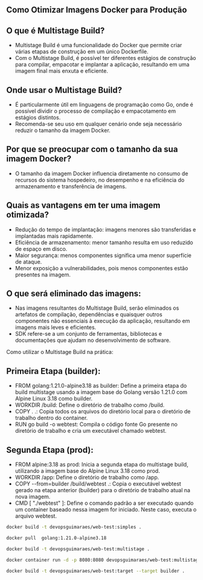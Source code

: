 ## Como Otimizar Imagens Docker para Produção

## O que é Multistage Build?

- Multistage Build é uma funcionalidade do Docker que permite criar várias etapas de construção em um único Dockerfile.
- Com o Multistage Build, é possível ter diferentes estágios de construção para compilar, empacotar e implantar a aplicação, resultando em uma imagem final mais enxuta e eficiente.

## Onde usar o Multistage Build?

- É particularmente útil em linguagens de programação como Go, onde é possível dividir o processo de compilação e empacotamento em estágios distintos.
- Recomenda-se seu uso em qualquer cenário onde seja necessário reduzir o tamanho da imagem Docker.

## Por que se preocupar com o tamanho da sua imagem Docker?

 - O tamanho da imagem Docker influencia diretamente no consumo de recursos do sistema hospedeiro, no desempenho e na eficiência do armazenamento e transferência de imagens.

## Quais as vantagens em ter uma imagem otimizada?

- Redução do tempo de implantação: imagens menores são transferidas e implantadas mais rapidamente.
- Eficiência de armazenamento: menor tamanho resulta em uso reduzido de espaço em disco.
- Maior segurança: menos componentes significa uma menor superfície de ataque.
- Menor exposição a vulnerabilidades, pois menos componentes estão presentes na imagem.


## O que será eliminado das imagens:

- Nas imagens resultantes do Multistage Build, serão eliminados os artefatos de compilação, dependências e quaisquer outros componentes não essenciais à execução da aplicação, resultando em imagens mais leves e eficientes.
- SDK refere-se a um conjunto de ferramentas, bibliotecas e documentações que ajudam no desenvolvimento de software.

Como utilizar o Multistage Build na prática:

## Primeira Etapa (builder):

- FROM golang:1.21.0-alpine3.18 as builder: Define a primeira etapa do build multistage usando a imagem base do Golang versão 1.21.0 com Alpine Linux 3.18 como builder.
- WORKDIR /build: Define o diretório de trabalho como /build.
- COPY . .: Copia todos os arquivos do diretório local para o diretório de trabalho dentro do container.
- RUN go build -o webtest: Compila o código fonte Go presente no diretório de trabalho e cria um executável chamado webtest.

## Segunda Etapa (prod):

- FROM alpine:3.18 as prod: Inicia a segunda etapa do multistage build, utilizando a imagem base do Alpine Linux 3.18 como prod.
- WORKDIR /app: Define o diretório de trabalho como /app.
- COPY --from=builder /build/webtest .: Copia o executável webtest gerado na etapa anterior (builder) para o diretório de trabalho atual na nova imagem.
- CMD [ "./webtest" ]: Define o comando padrão a ser executado quando um container baseado nessa imagem for iniciado. Neste caso, executa o arquivo webtest.

```bash
docker build -t devopsguimaraes/web-test:simples .
```
```bash
docker pull  golang:1.21.0-alpine3.18
```
```bash
docker build -t devopsguimaraes/web-test:multistage .
```
```bash
docker container run -d -p 8080:8080 devopsguimaraes/web-test:multistage
```
```bash
docker build -t devopsguimaraes/web-test:target --target builder .
```
